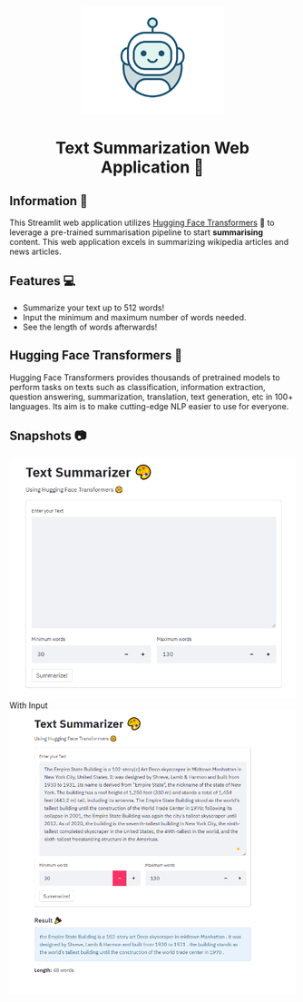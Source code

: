 <p align ="center"><img src="bot.gif" width=50%></p>

<h1 align="center">
     Text Summarization Web Application 📖
</h1>

## Information 📱
This Streamlit web application utilizes [Hugging Face Transformers](https://huggingface.co/transformers/task_summary.html#summarization) 🤗 to leverage a pre-trained summarisation pipeline to start **summarising** content. This web application excels in summarizing wikipedia articles and news articles. 

## Features 💻
* Summarize your text up to 512 words!
* Input the minimum and maximum number of words needed.
* See the length of words afterwards!

## Hugging Face Transformers 🤗
Hugging Face Transformers provides thousands of pretrained models to perform tasks on texts such as classification, information extraction, question answering, summarization, translation, text generation, etc in 100+ languages. Its aim is to make cutting-edge NLP easier to use for everyone.

## Snapshots 📷
![](Screenshots/Snap1.PNG)
With Input 
![](Screenshots/Snap2.png)


